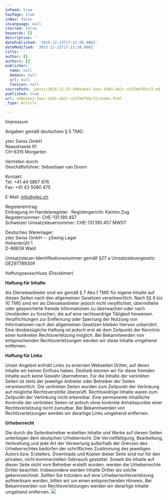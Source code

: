 ```yaml
---
inFeed: true
hasPage: true
inNav: false
inLanguage: null
starred: false
keywords: []
description: ''
datePublished: '2015-12-23T17:12:56.980Z'
dateModified: '2015-12-23T17:11:38.086Z'
title: ''
author: []
authors: []
publisher:
  name: null
  domain: null
  url: null
  favicon: null
sourcePath: _posts/2015-12-23-d40e3ee2-1eac-4381-ab2c-cb37b6f5bcf2.md
published: true
url: d40e3ee2-1eac-4381-ab2c-cb37b6f5bcf2/index.html
_type: Article

---
```

Impressum

Angaben gemäß deutschem § 5 TMG:

ytec Swiss GmbH  
Naasstrasse 61  
CH-6315 Morgarten

Vertreten durch:  
Geschäftsführer: Sebastiaan van Doorn

Kontakt:  
Tel: +41 44 5867 876  
Fax: +41 43 5080 475

E-Mail: info@ytec.ch

Registereintrag:  
Eintragung im Handelsregister.  Registergericht: Kanton Zug  Registernummer: CHE-131.190.457  
Schweizer Umsatzsteuernummer: CHE-131.190.457 MWST

Deutsches Warenlager:  
ytec Swiss GmbH -- ySwing Lager  
Hohenbrühl 1  
D-88639 Wald

Umsatzsteuer-Identifikationsnummer gemäß §27 a Umsatzsteuergesetz:  DE297789309

Haftungsausschluss (Disclaimer)

**Haftung für Inhalte**

Als Diensteanbieter sind wir gemäß § 7 Abs.1 TMG für eigene Inhalte auf diesen Seiten nach den allgemeinen Gesetzen verantwortlich. Nach §§ 8 bis 10 TMG sind wir als Diensteanbieter jedoch nicht verpflichtet, übermittelte oder gespeicherte fremde Informationen zu überwachen oder nach Umständen zu forschen, die auf eine rechtswidrige Tätigkeit hinweisen. Verpflichtungen zur Entfernung oder Sperrung der Nutzung von Informationen nach den allgemeinen Gesetzen bleiben hiervon unberührt. Eine diesbezügliche Haftung ist jedoch erst ab dem Zeitpunkt der Kenntnis einer konkreten Rechtsverletzung möglich. Bei Bekanntwerden von entsprechenden Rechtsverletzungen werden wir diese Inhalte umgehend entfernen.

**Haftung für Links**

Unser Angebot enthält Links zu externen Webseiten Dritter, auf deren Inhalte wir keinen Einfluss haben. Deshalb können wir für diese fremden Inhalte auch keine Gewähr übernehmen. Für die Inhalte der verlinkten Seiten ist stets der jeweilige Anbieter oder Betreiber der Seiten verantwortlich. Die verlinkten Seiten wurden zum Zeitpunkt der Verlinkung auf mögliche Rechtsverstöße überprüft. Rechtswidrige Inhalte waren zum Zeitpunkt der Verlinkung nicht erkennbar. Eine permanente inhaltliche Kontrolle der verlinkten Seiten ist jedoch ohne konkrete Anhaltspunkte einer Rechtsverletzung nicht zumutbar. Bei Bekanntwerden von Rechtsverletzungen werden wir derartige Links umgehend entfernen.

**Urheberrecht**

Die durch die Seitenbetreiber erstellten Inhalte und Werke auf diesen Seiten unterliegen dem deutschen Urheberrecht. Die Vervielfältigung, Bearbeitung, Verbreitung und jede Art der Verwertung außerhalb der Grenzen des Urheberrechtes bedürfen der schriftlichen Zustimmung des jeweiligen Autors bzw. Erstellers. Downloads und Kopien dieser Seite sind nur für den privaten, nicht kommerziellen Gebrauch gestattet. Soweit die Inhalte auf dieser Seite nicht vom Betreiber erstellt wurden, werden die Urheberrechte Dritter beachtet. Insbesondere werden Inhalte Dritter als solche gekennzeichnet. Sollten Sie trotzdem auf eine Urheberrechtsverletzung aufmerksam werden, bitten wir um einen entsprechenden Hinweis. Bei Bekanntwerden von Rechtsverletzungen werden wir derartige Inhalte umgehend entfernen.
![](https://the-grid-user-content.s3-us-west-2.amazonaws.com/2887b97d-5aa4-4472-835f-77ad727c7f15.png)